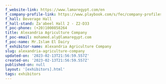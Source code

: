 ```yaml
---
f_website-link: https://www.lamaregypt.com/en
f_company-profile-link: https://www.playbook.com/s/fec/company-profiles
f_hall: Beverage Hall
f_hall-stand: Za'abeel Hall 2 - Z2-D33
f_poc-phone: (+20)1000858264
title: Alexandria Agriculture Company
f_poc-email: mohamed.aly@lamaregypt.com
f_poc-name: Mr.Islam El Dairy
f_exhibitor-name: Alexandria Agriculture Company
slug: alexandria-agriculture-company
updated-on: '2023-02-13T21:56:59.557Z'
created-on: '2023-02-13T21:56:59.557Z'
published-on: null
layout: '[exhibitors].html'
tags: exhibitors
---
```



